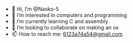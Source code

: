 - 👋 Hi, I’m @Nasko-5
- 👀 I’m interested in computers and programming
- 🌱 I’m currently learning C and assembly
- 💞️ I’m looking to collaborate on making an os
- 📫 How to reach me: 6123a74a54@gmail.com

<!---
Nasko-5/Nasko-5 is a ✨ special ✨ repository because its `README.md` (this file) appears on your GitHub profile.
You can click the Preview link to take a look at your changes.
--->
